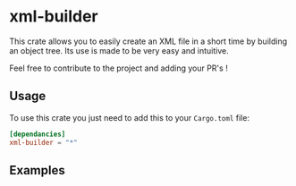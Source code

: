 # xml-builder

This crate allows you to easily create an XML file in a short time by building an object tree. Its use is made to be very easy and intuitive.

Feel free to contribute to the project and adding your PR's !

## Usage

To use this crate you just need to add this to your `Cargo.toml` file:

```toml
[dependancies]
xml-builder = "*" 
```

## Examples

